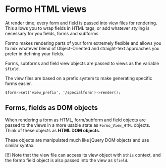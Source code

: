 # Formo HTML views

At render time, every form and field is passed into view files for rendering. This allows you to wrap fields in HTML tags, or add whatever styling is necessary for you fields, forms and subforms.

Formo makes rendering parts of your form extremely flexible and allows you to mix whatever blend of Object-Oriented and straight-text approaches you prefer in defining your fields.

Forms, subforms and field view objects are passed to views as the variable `$field`.

The view files are based on a prefix system to make generating specific forms easier.

	$form->set('view_prefix', '/specialform')->render();

## Forms, fields as DOM objects

When rendering a form as HTML, form/subform and field objects are passed to the views in a more usable state as `Formo_View_HTML` objects. Think of these objects as **HTML DOM objects**.

These objects are manipulated much like jQuery DOM objects and use similar syntax.

[!!] Note that the view file can access its view object with `$this` context, and the formo field object is also passed into the view as `$field`.